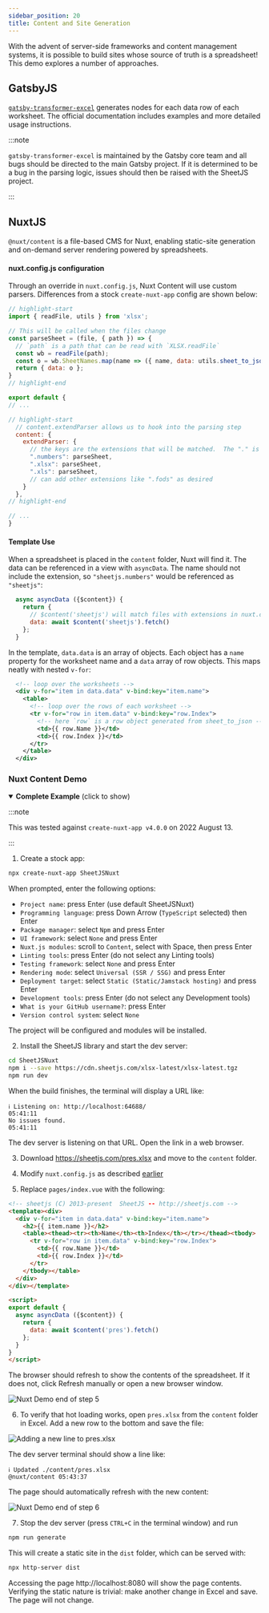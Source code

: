 ```yaml
---
sidebar_position: 20
title: Content and Site Generation
---
```


With the advent of server-side frameworks and content management systems, it is
possible to build sites whose source of truth is a spreadsheet!  This demo
explores a number of approaches.

## GatsbyJS

[`gatsby-transformer-excel`](https://www.gatsbyjs.com/plugins/gatsby-transformer-excel/)
generates nodes for each data row of each worksheet. The official documentation
includes examples and more detailed usage instructions.

:::note

`gatsby-transformer-excel` is maintained by the Gatsby core team and all bugs
should be directed to the main Gatsby project.  If it is determined to be a bug
in the parsing logic, issues should then be raised with the SheetJS project.

:::

## NuxtJS

`@nuxt/content` is a file-based CMS for Nuxt, enabling static-site generation
and on-demand server rendering powered by spreadsheets.

#### nuxt.config.js configuration

Through an override in `nuxt.config.js`, Nuxt Content will use custom parsers.
Differences from a stock `create-nuxt-app` config are shown below:

```js
// highlight-start
import { readFile, utils } from 'xlsx';

// This will be called when the files change
const parseSheet = (file, { path }) => {
  // `path` is a path that can be read with `XLSX.readFile`
  const wb = readFile(path);
  const o = wb.SheetNames.map(name => ({ name, data: utils.sheet_to_json(wb.Sheets[name])}));
  return { data: o };
}
// highlight-end

export default {
// ...

// highlight-start
  // content.extendParser allows us to hook into the parsing step
  content: {
    extendParser: {
      // the keys are the extensions that will be matched.  The "." is required
      ".numbers": parseSheet,
      ".xlsx": parseSheet,
      ".xls": parseSheet,
      // can add other extensions like ".fods" as desired
    }
  },
// highlight-end

// ...
}
```

#### Template Use

When a spreadsheet is placed in the `content` folder, Nuxt will find it.  The
data can be referenced in a view with `asyncData`.  The name should not include
the extension, so `"sheetjs.numbers"` would be referenced as `"sheetjs"`:

```js
  async asyncData ({$content}) {
    return {
      // $content('sheetjs') will match files with extensions in nuxt.config.js
      data: await $content('sheetjs').fetch()
    };
  }
```

In the template, `data.data` is an array of objects.  Each object has a `name`
property for the worksheet name and a `data` array of row objects.  This maps
neatly with nested `v-for`:

```xml
  <!-- loop over the worksheets -->
  <div v-for="item in data.data" v-bind:key="item.name">
    <table>
      <!-- loop over the rows of each worksheet -->
      <tr v-for="row in item.data" v-bind:key="row.Index">
        <!-- here `row` is a row object generated from sheet_to_json -->
        <td>{{ row.Name }}</td>
        <td>{{ row.Index }}</td>
      </tr>
    </table>
  </div>
```

### Nuxt Content Demo

<details open><summary><b>Complete Example</b> (click to show)</summary>

:::note

This was tested against `create-nuxt-app v4.0.0` on 2022 August 13.

:::

1) Create a stock app:

```bash
npx create-nuxt-app SheetJSNuxt
```

When prompted, enter the following options:

- `Project name`: press Enter (use default SheetJSNuxt)
- `Programming language`: press Down Arrow (`TypeScript` selected) then Enter
- `Package manager`: select `Npm` and press Enter
- `UI framework`: select `None` and press Enter
- `Nuxt.js modules`: scroll to `Content`, select with Space, then press Enter
- `Linting tools`: press Enter (do not select any Linting tools)
- `Testing framework`: select `None` and press Enter
- `Rendering mode`: select `Universal (SSR / SSG)` and press Enter
- `Deployment target`: select `Static (Static/Jamstack hosting)` and press Enter
- `Development tools`: press Enter (do not select any Development tools)
- `What is your GitHub username?`: press Enter
- `Version control system`: select `None`

The project will be configured and modules will be installed.

2) Install the SheetJS library and start the dev server:

```bash
cd SheetJSNuxt
npm i --save https://cdn.sheetjs.com/xlsx-latest/xlsx-latest.tgz
npm run dev
```

When the build finishes, the terminal will display a URL like:

```
ℹ Listening on: http://localhost:64688/                                                            05:41:11
No issues found.                                                                                   05:41:11
```

The dev server is listening on that URL.  Open the link in a web browser.

3) Download <https://sheetjs.com/pres.xlsx> and move to the `content` folder.

4) Modify `nuxt.config.js` as described [earlier](#nuxtconfigjs-configuration)

5) Replace `pages/index.vue` with the following:

```html
<!-- sheetjs (C) 2013-present  SheetJS -- http://sheetjs.com -->
<template><div>
  <div v-for="item in data.data" v-bind:key="item.name">
    <h2>{{ item.name }}</h2>
    <table><thead><tr><th>Name</th><th>Index</th></tr></thead><tbody>
      <tr v-for="row in item.data" v-bind:key="row.Index">
        <td>{{ row.Name }}</td>
        <td>{{ row.Index }}</td>
      </tr>
    </tbody></table>
  </div>
</div></template>

<script>
export default {
  async asyncData ({$content}) {
    return {
      data: await $content('pres').fetch()
    };
  }
}
</script>
```

The browser should refresh to show the contents of the spreadsheet.  If it does
not, click Refresh manually or open a new browser window.

![Nuxt Demo end of step 5](pathname:///nuxt/nuxt5.png)

6) To verify that hot loading works, open `pres.xlsx` from the `content` folder
in Excel.  Add a new row to the bottom and save the file:

![Adding a new line to `pres.xlsx`](pathname:///nuxt/nuxl6.png)

The dev server terminal should show a line like:

```
ℹ Updated ./content/pres.xlsx                                       @nuxt/content 05:43:37
```

The page should automatically refresh with the new content:

![Nuxt Demo end of step 6](pathname:///nuxt/nuxt6.png)

7) Stop the dev server (press `CTRL+C` in the terminal window) and run

```bash
npm run generate
```

This will create a static site in the `dist` folder, which can be served with:

```bash
npx http-server dist
```

Accessing the page http://localhost:8080 will show the page contents. Verifying
the static nature is trivial: make another change in Excel and save.  The page
will not change.

</details>
